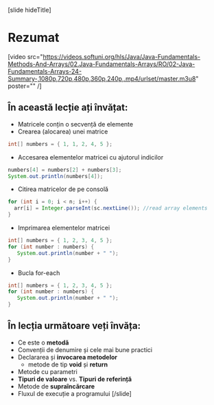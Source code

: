 
[slide hideTitle]
# Rezumat

[video src="https://videos.softuni.org/hls/Java/Java-Fundamentals-Methods-And-Arrays/02.Java-Fundamentals-Arrays/RO/02-Java-Fundamentals-Arrays-24-Summary-,1080p,720p,480p,360p,240p,.mp4/urlset/master.m3u8" poster="" /]

## În această lecție ați învățat:
- Matricele conțin o secvență de elemente
- Crearea (alocarea) unei matrice

```java
int[] numbers = { 1, 1, 2, 4, 5 };
```
- Accesarea elementelor matricei cu ajutorul indicilor

```java
numbers[4] = numbers[2] + numbers[3];
System.out.println(numbers[4]);
```

- Citirea matricelor de pe consolă

```java
for (int i = 0; i < n; i++) {
  arr[i] = Integer.parseInt(sc.nextLine()); //read array elements
}
```
- Imprimarea elementelor matricei 

```java
int[] numbers = { 1, 2, 3, 4, 5 };
for (int number : numbers) {
   System.out.println(number + " ");
}
```

- Bucla for-each 

```Java
int[] numbers = { 1, 2, 3, 4, 5 };
for (int number : numbers) {
   System.out.println(number + " ");
}
```

## În lecția următoare veți învăța:
- Ce este o **metodă**
- Convenții de denumire și cele mai bune practici
- Declararea și **invocarea metodelor**
   - metode de tip **void** și **return**
- Metode cu parametri
- **Tipuri de valoare** vs. **Tipuri de referință**
- Metode de **supraîncărcare**
- Fluxul de execuție a programului
[/slide]


